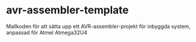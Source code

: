# avr-assembler-template
Mallkoden för att sätta upp ett AVR-assembler-projekt för inbyggda system, anpassad för Atmel Atmega32U4
